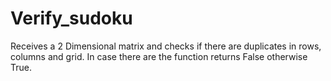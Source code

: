 # Verify_sudoku
Receives a 2 Dimensional matrix and checks if there are duplicates in rows, columns and grid. In case there are the function returns False otherwise True.
